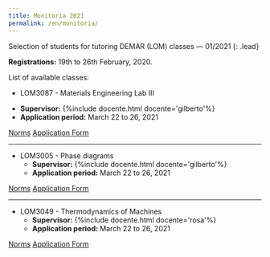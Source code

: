 ```yaml
---
title: Monitoria 2021
permalink: /en/monitoria/
---
```


Selection of students for tutoring DEMAR (LOM) classes &mdash; 01/2021
{: .lead}

<!-- :x: Registration closed!
{: .alert .alert-danger} -->

**Registrations:** 19th to 26th February, 2020.

List of available classes:

- LOM3087 - Materials Engineering Lab III
<!-- - <span class='badge badge-warning'>Inscrições encerradas</span> -->
  - **Supervisor:** {%include docente.html docente='gilberto'%}
  - **Application period:** March 22 to 26, 2021

<div class="btn-group" role="group" aria-label="Basic example">
  <a role="button" class="btn btn-primary mr-1" href="{{site.baseurl}}/assets/docs/LOM3087-edital.doc">Norms</a>
  <a role="button" class="btn btn-primary" href="{{site.baseurl}}/assets/docs/LOM3087-Ficha.doc">Application Form</a>
</div>

---

- LOM3005 - Phase diagrams <!-- - <span class='badge badge-warning'>Inscrições encerradas</span> -->
  - **Supervisor:** {%include docente.html docente='gilberto'%}
  - **Application period:** March 22 to 26, 2021

<div class="btn-group" role="group" aria-label="Basic example">
  <a role="button" class="btn btn-primary mr-1" href="{{site.baseurl}}/assets/docs/LOM3005-edital.doc">Norms</a>
  <a role="button" class="btn btn-primary" href="{{site.baseurl}}/assets/docs/LOM3005-Ficha.doc">Application Form</a>
</div>

---

- LOM3049 - Thermodynamics of Machines <!-- - <span class='badge badge-warning'>Inscrições encerradas</span> -->
  - **Supervisor:** {%include docente.html docente='rosa'%}
  - **Application period:** March 22 to 26, 2021

<div class="btn-group" role="group" aria-label="Basic example">
  <a role="button" class="btn btn-primary mr-1" href="{{site.baseurl}}/assets/docs/LOM3049-edital.doc">Norms</a>
  <a role="button" class="btn btn-primary" href="{{site.baseurl}}/assets/docs/LOM3049-Ficha.doc">Application Form</a>
</div>